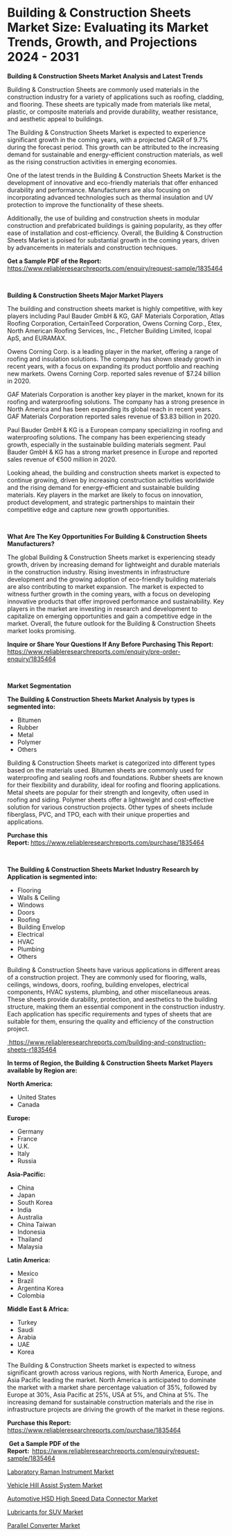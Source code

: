 <p><h1>Building & Construction Sheets Market Size: Evaluating its Market Trends, Growth, and Projections 2024 - 2031</h1></p><p><strong>Building & Construction Sheets Market Analysis and Latest Trends</strong></p>
<p><p>Building & Construction Sheets are commonly used materials in the construction industry for a variety of applications such as roofing, cladding, and flooring. These sheets are typically made from materials like metal, plastic, or composite materials and provide durability, weather resistance, and aesthetic appeal to buildings.</p><p>The Building & Construction Sheets Market is expected to experience significant growth in the coming years, with a projected CAGR of 9.7% during the forecast period. This growth can be attributed to the increasing demand for sustainable and energy-efficient construction materials, as well as the rising construction activities in emerging economies.</p><p>One of the latest trends in the Building & Construction Sheets Market is the development of innovative and eco-friendly materials that offer enhanced durability and performance. Manufacturers are also focusing on incorporating advanced technologies such as thermal insulation and UV protection to improve the functionality of these sheets.</p><p>Additionally, the use of building and construction sheets in modular construction and prefabricated buildings is gaining popularity, as they offer ease of installation and cost-efficiency. Overall, the Building & Construction Sheets Market is poised for substantial growth in the coming years, driven by advancements in materials and construction techniques.</p></p>
<p><strong>Get a Sample PDF of the Report:&nbsp;</strong> <a href="https://www.reliableresearchreports.com/enquiry/request-sample/1835464">https://www.reliableresearchreports.com/enquiry/request-sample/1835464</a></p>
<p>&nbsp;</p>
<p><strong>Building & Construction Sheets Major Market Players</strong></p>
<p><p>The building and construction sheets market is highly competitive, with key players including Paul Bauder GmbH & KG, GAF Materials Corporation, Atlas Roofing Corporation, CertainTeed Corporation, Owens Corning Corp., Etex, North American Roofing Services, Inc., Fletcher Building Limited, Icopal ApS, and EURAMAX.</p><p>Owens Corning Corp. is a leading player in the market, offering a range of roofing and insulation solutions. The company has shown steady growth in recent years, with a focus on expanding its product portfolio and reaching new markets. Owens Corning Corp. reported sales revenue of $7.24 billion in 2020.</p><p>GAF Materials Corporation is another key player in the market, known for its roofing and waterproofing solutions. The company has a strong presence in North America and has been expanding its global reach in recent years. GAF Materials Corporation reported sales revenue of $3.83 billion in 2020.</p><p>Paul Bauder GmbH & KG is a European company specializing in roofing and waterproofing solutions. The company has been experiencing steady growth, especially in the sustainable building materials segment. Paul Bauder GmbH & KG has a strong market presence in Europe and reported sales revenue of €500 million in 2020.</p><p>Looking ahead, the building and construction sheets market is expected to continue growing, driven by increasing construction activities worldwide and the rising demand for energy-efficient and sustainable building materials. Key players in the market are likely to focus on innovation, product development, and strategic partnerships to maintain their competitive edge and capture new growth opportunities.</p></p>
<p>&nbsp;</p>
<p><strong>What Are The Key Opportunities For Building & Construction Sheets Manufacturers?</strong></p>
<p><p>The global Building & Construction Sheets market is experiencing steady growth, driven by increasing demand for lightweight and durable materials in the construction industry. Rising investments in infrastructure development and the growing adoption of eco-friendly building materials are also contributing to market expansion. The market is expected to witness further growth in the coming years, with a focus on developing innovative products that offer improved performance and sustainability. Key players in the market are investing in research and development to capitalize on emerging opportunities and gain a competitive edge in the market. Overall, the future outlook for the Building & Construction Sheets market looks promising.</p></p>
<p><strong>Inquire or Share Your Questions If Any Before Purchasing This Report:</strong> <a href="https://www.reliableresearchreports.com/enquiry/pre-order-enquiry/1835464">https://www.reliableresearchreports.com/enquiry/pre-order-enquiry/1835464</a></p>
<p>&nbsp;</p>
<p><strong>Market Segmentation</strong></p>
<p><strong>The Building & Construction Sheets Market Analysis by types is segmented into:</strong></p>
<p><ul><li>Bitumen</li><li>Rubber</li><li>Metal</li><li>Polymer</li><li>Others</li></ul></p>
<p><p>Building & Construction Sheets market is categorized into different types based on the materials used. Bitumen sheets are commonly used for waterproofing and sealing roofs and foundations. Rubber sheets are known for their flexibility and durability, ideal for roofing and flooring applications. Metal sheets are popular for their strength and longevity, often used in roofing and siding. Polymer sheets offer a lightweight and cost-effective solution for various construction projects. Other types of sheets include fiberglass, PVC, and TPO, each with their unique properties and applications.</p></p>
<p><strong>Purchase this Report:&nbsp;</strong><a href="https://www.reliableresearchreports.com/purchase/1835464">https://www.reliableresearchreports.com/purchase/1835464</a></p>
<p>&nbsp;</p>
<p><strong>The Building & Construction Sheets Market Industry Research by Application is segmented into:</strong></p>
<p><ul><li>Flooring</li><li>Walls & Ceiling</li><li>Windows</li><li>Doors</li><li>Roofing</li><li>Building Envelop</li><li>Electrical</li><li>HVAC</li><li>Plumbing</li><li>Others</li></ul></p>
<p><p>Building & Construction Sheets have various applications in different areas of a construction project. They are commonly used for flooring, walls, ceilings, windows, doors, roofing, building envelopes, electrical components, HVAC systems, plumbing, and other miscellaneous areas. These sheets provide durability, protection, and aesthetics to the building structure, making them an essential component in the construction industry. Each application has specific requirements and types of sheets that are suitable for them, ensuring the quality and efficiency of the construction project.</p></p>
<p><a href="https://www.reliableresearchreports.com/building-and-construction-sheets-r1835464">&nbsp;https://www.reliableresearchreports.com/building-and-construction-sheets-r1835464</a></p>
<p><strong>In terms of Region, the Building & Construction Sheets Market Players available by Region are:</strong></p>
<p>
    <p> <strong> North America: </strong>
        <ul>
            <li>United States</li>
            <li>Canada</li>
        </ul>
        </p> 
    <p> <strong> Europe: </strong>
        <ul>
            <li>Germany</li>
            <li>France</li>
            <li>U.K.</li>
            <li>Italy</li>
            <li>Russia</li>
        </ul>
        </p> 
    <p> <strong> Asia-Pacific: </strong>
        <ul>
            <li>China</li>
            <li>Japan</li>
            <li>South Korea</li>
            <li>India</li>
            <li>Australia</li>
            <li>China Taiwan</li>
            <li>Indonesia</li>
            <li>Thailand</li>
            <li>Malaysia</li>
        </ul>
        </p> 
    <p> <strong> Latin America: </strong>
        <ul>
            <li>Mexico</li>
            <li>Brazil</li>
            <li>Argentina Korea</li>
            <li>Colombia</li>
        </ul>
        </p> 
    <p> <strong> Middle East & Africa: </strong>
        <ul>
            <li>Turkey</li>
            <li>Saudi</li>
            <li>Arabia</li>
            <li>UAE</li>
            <li>Korea</li>
        </ul>
    </p>
    </p>
<p><p>The Building & Construction Sheets market is expected to witness significant growth across various regions, with North America, Europe, and Asia Pacific leading the market. North America is anticipated to dominate the market with a market share percentage valuation of 35%, followed by Europe at 30%, Asia Pacific at 25%, USA at 5%, and China at 5%. The increasing demand for sustainable construction materials and the rise in infrastructure projects are driving the growth of the market in these regions.</p></p>
<p><strong>Purchase this Report: </strong><a href="https://www.reliableresearchreports.com/purchase/1835464">https://www.reliableresearchreports.com/purchase/1835464</a></p>
<p>&nbsp;<strong>Get a Sample PDF of the Report:&nbsp;&nbsp;</strong><a href="https://www.reliableresearchreports.com/enquiry/request-sample/1835464">https://www.reliableresearchreports.com/enquiry/request-sample/1835464</a></p>
<p><strong></strong></p>
<p><p><a href="https://github.com/mdmasty/Market-Research-Report-List-1/blob/main/laboratory-raman-instrument-market.md">Laboratory Raman Instrument Market</a></p><p><a href="https://github.com/salfordkingie/Market-Research-Report-List-1/blob/main/vehicle-hill-assist-system-market.md">Vehicle Hill Assist System Market</a></p><p><a href="https://www.linkedin.com/pulse/global-automotive-hsd-high-speed-data-connector-market-ck2re">Automotive HSD High Speed Data Connector Market</a></p><p><a href="https://medium.com/@audieyost2008/lubricants-for-suv-market-outlook-and-forecast-from-2024-to-2031-5583a5ab3c77">Lubricants for SUV Market</a></p><p><a href="https://www.linkedin.com/pulse/parallel-converter-market-trends-analysis-opportunities-ed1qe">Parallel Converter Market</a></p></p>